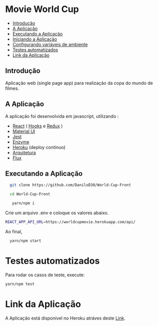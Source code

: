 # Movie World Cup

- [Introdução](#st1)
- [A Aplicação](#st2)
- [Executando a Aplicação](#st3)
- [Iniciando a Aplicação](#st4)
- [Configurando variáveis de ambiente](#st5)
- [Testes automatizados](#st6)
- [Link da Aplicação](#st7)
<div id='st1' />

## Introdução

Aplicação web (single page app) para realização da copa do mundo de filmes.

<div id='st2' />

## A Aplicação

A aplicação foi desenvolvida em javascript, utilizando :

- [React](https://pt-br.reactjs.org/) ( [Hooks](https://react-redux.js.org/next/api/hooks) e [Redux](https://github.com/reduxjs/redux-thunk) )
- [Material UI](https://material-ui.com/pt/)
- [Jest](https://jestjs.io/docs/en/tutorial-react)
- [Enzyme](https://github.com/enzymejs/enzyme)
- [Heroku](https://www.heroku.com/what) (deploy contínuo)
- [Arquitetura](https://www.treinaweb.com.br/blog/flux-descubra-o-motivo-do-sucesso-dessa-arquitetura-em-grandes-empresas/)
- [Flux](https://www.treinaweb.com.br/blog/flux-descubra-o-motivo-do-sucesso-dessa-arquitetura-em-grandes-empresas/)

<div id='st3' />

## Executando a Aplicação

```sh
  git clone https://github.com/DaniloD30/World-Cup-Front
```

```sh
  cd World-Cup-Front
```

```sh
   yarn/npm i
```

<div id='st4' />

Crie um arquivo .env e coloque os valores abaixo.

```sh
REACT_APP_API_URL=https://worldcupmovie.herokuapp.com/api/
```

<div id='st5' />
Ao final,

```sh
  yarn/npm start
```

<div id='st6' />

# Testes automatizados

Para rodar os casos de teste, execute:
```sh
yarn/npm test

```


<div id='st7' />

# Link da Aplicação

A Aplicação está disponível no Heroku atráves deste [Link](https://world-cup-movie-front.herokuapp.com/).
```
